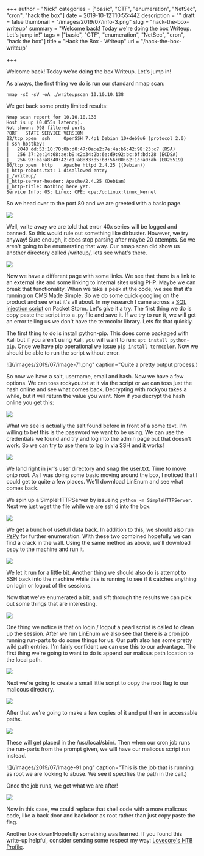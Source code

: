 +++
author = "Nick"
categories = ["basic", "CTF", "enumeration", "NetSec", "cron", "hack the box"]
date = 2019-10-12T10:55:44Z
description = ""
draft = false
thumbnail = "/images/2019/07/info-3.png"
slug = "hack-the-box-writeup"
summary = "Welcome back! Today we're doing the box Writeup. Let's jump in!"
tags = ["basic", "CTF", "enumeration", "NetSec", "cron", "hack the box"]
title = "Hack the Box - Writeup"
url = "/hack-the-box-writeup"

+++


Welcome back! Today we're doing the box Writeup. Let's jump in!

As always, the first thing we do is run our standard nmap scan:

```
nmap -sC -sV -oA ./writeupscan 10.10.10.138
```

We get back some pretty limited results:

```
Nmap scan report for 10.10.10.138
Host is up (0.055s latency).
Not shown: 998 filtered ports
PORT   STATE SERVICE VERSION
22/tcp open  ssh     OpenSSH 7.4p1 Debian 10+deb9u6 (protocol 2.0)
| ssh-hostkey: 
|   2048 dd:53:10:70:0b:d0:47:0a:e2:7e:4a:b6:42:98:23:c7 (RSA)
|   256 37:2e:14:68:ae:b9:c2:34:2b:6e:d9:92:bc:bf:bd:28 (ECDSA)
|_  256 93:ea:a8:40:42:c1:a8:33:85:b3:56:00:62:1c:a0:ab (ED25519)
80/tcp open  http    Apache httpd 2.4.25 ((Debian))
| http-robots.txt: 1 disallowed entry 
|_/writeup/
|_http-server-header: Apache/2.4.25 (Debian)
|_http-title: Nothing here yet.
Service Info: OS: Linux; CPE: cpe:/o:linux:linux_kernel
```

So we head over to the port 80 and we are greeted with a basic page.

![](/images/2019/07/image-55.png)

Well, write away we are told that error 40x series will be logged and banned. So this would rule out something like dirbuster. However, we try anyway! Sure enough, it does stop parsing after maybe 20 attempts. So we aren't going to be enumerating that way. Our nmap scan did show us another directory called /writeup/, lets see what's there.

![](/images/2019/07/image-56.png)

Now we have a different page with some links. We see that there is a link to an external site and some linking to internal sites using PHP. Maybe we can break that functionality. When we take a peek at the code, we see that it's running on CMS Made Simple. So we do some quick googling on the product and see what it's all about. In my research I came across a [SQL injection script](https://packetstormsecurity.com/files/152356/CMS-Made-Simple-SQL-Injection.html) on Packet Storm. Let's give it a try. The first thing we do is copy paste the script into a .py file and save it. If we try to run it, we will get an error telling us we don't have the termcolor library. Lets fix that quickly.

The first thing to do is install python-pip. This does come packaged with Kali but if you aren't using Kali, you will want to run: ```apt install python-pip```. Once we have pip operational we issue ```pip install termcolor```. Now we should be able to run the script without error.

![](/images/2019/07/image-71.png" caption="Quite a pretty output process.)

So now we have a salt, username, email and hash. Now we have a few options. We can toss rockyou.txt at it via the script or we can toss just the hash online and see what comes back. Decrypting with rockyou takes a while, but it will return the value you want. Now if you decrypt the hash online you get this:

![](/images/2019/07/image-73.png)

What we see is actually the salt found before in front of a some text. I'm willing to bet this is the password we want to be using. We can use the credentials we found and try and log into the admin page but that doesn't work. So we can try to use them to log in via SSH and it works!

![](/images/2019/07/image-72.png)

We land right in jkr's user directory and snag the user.txt. Time to move onto root. As I was doing some basic moving around the box, I noticed that I could get to quite a few places. We'll download LinEnum and see what comes back.

We spin up a SimpleHTTPServer by issueing ```python -m SimpleHTTPServer```. Next we just wget the file while we are ssh'd into the box.

![](/images/2019/07/image-74.png)

We get a bunch of usefull data back. In addition to this, we should also run [PsPy](https://github.com/DominicBreuker/pspy) for further enumeration. With these two combined hopefully we can find a crack in the wall. Using the same method as above, we'll download pspy to the machine and run it.

![](/images/2019/07/image-75.png)

We let it run for a little bit. Another thing we should also do is attempt to SSH back into the machine while this is running to see if it catches anything on login or logout of the sessions.

Now that we've enumerated a bit, and sift through the results we can pick out some things that are interesting.

![](/images/2019/07/image-76.png)

One thing we notice is that on login / logout a pearl script is called to clean up the session. After we run LinEnum we also see that there is a cron job running  run-parts to do some things for us.  Our path also has some pretty wild path entries. I'm fairly confident we can use this to our advantage. The first thing we're going to want to do is append our malious path location to the local path.

![](/images/2019/07/image-88.png)

Next we're going to create a small little script to copy the root flag to our malicous directory.

![](/images/2019/07/image-89.png)

After that we're going to make a few copies of it and put them in accessable paths.

![](/images/2019/07/image-90.png)

These will get placed in the /usr/local/sbin/. Then when our cron job runs the run-parts from the prompt given, we will have our malicous script run instead.

![](/images/2019/07/image-91.png" caption="This is the job that is running as root we are looking to abuse. We see it specifies the path in the call.)

Once the job runs, we get what we are after!

![](/images/2019/07/image-92.png)

Now in this case, we could replace that shell code with a more malicous code, like a back door and backdoor as root rather than just copy paste the flag.

Another box down!Hopefully something was learned. If you found this write-up helpful, consider sending some respect my way: [Lovecore's HTB Profile](https://www.hackthebox.eu/home/users/profile/95635).

